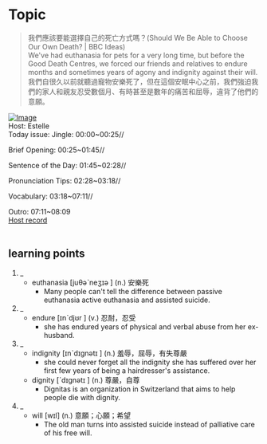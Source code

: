 # Topic

> 我們應該要能選擇自己的死亡方式嗎？(Should We Be Able to Choose Our Own Death? | BBC Ideas) <br>
> We've had euthanasia for pets for a very long time, but before the Good Death Centres, we forced our friends and relatives to endure months and sometimes years of agony and indignity against their will. <br>
> 我們自很久以前就聽過寵物安樂死了，但在這個安眠中心之前，我們強迫我們的家人和親友忍受數個月、有時甚至是數年的痛苦和屈辱，違背了他們的意願。 <br>

[![Image](https://cdn.voicetube.com/assets/thumbnails/YJXSoqWoOks.jpg)](https://www.youtube.com/embed/YJXSoqWoOks?rel=0&showinfo=0&cc_load_policy=0&controls=1&autoplay=1&iv_load_policy=3&playsinline=1&wmode=transparent&start=76&end=89&enablejsapi=1&origin=https://tw.voicetube.com&widgetid=1)<br>
Host: Estelle
<br>Today issue: Jingle: 00:00~00:25//

Brief Opening: 00:25~01:45//

Sentence of the Day: 01:45~02:28//

Pronunciation Tips: 02:28~03:18//

Vocabulary: 03:18~07:11//

Outro: 07:11~08:09
<br>
[Host record](https://cdn.voicetube.com/everyday_records/4436/1594630040.mp3)
<br><br>
## learning points
1. _
	* euthanasia  [juθəˋneʒɪə ] (n.) 安樂死
		- Many people can't tell the difference between passive euthanasia active euthanasia and assisted suicide.
2. _
	* endure  [ɪnˋdjʊr ] (v.) 忍耐，忍受
		- she has endured years of physical and verbal abuse from her ex-husband.
3. _
	* indignity  [ɪnˋdɪgnətɪ ] (n.) 羞辱，屈辱，有失尊嚴
		- she could never forget all the indignity she has suffered over her first few years of being a hairdresser's assistance.
	* dignity  [ˋdɪgnətɪ ] (n.) 尊嚴，自尊
		- Dignitas is an organization in Switzerland that aims to help people die with dignity.
4. _
	* will [wɪl] (n.) 意願；心願；希望
		- The old man turns into assisted suicide instead of palliative care of his free will.
